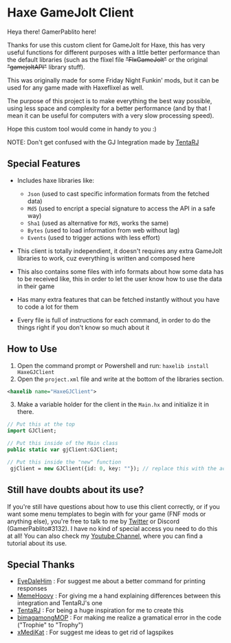 # Haxe GameJolt Client

Heya there! GamerPablito here!

Thanks for use this custom client for GameJolt for Haxe, this has very useful functions for different purposes with a little better performance than the default libraries (such as the flixel file ~~"FlxGameJolt"~~ or the original ~~"gamejoltAPI"~~ library stuff).

This was originally made for some Friday Night Funkin' mods, but it can be used for any game made with Haxeflixel as well.

The purpose of this project is to make everything the best way possible, using less space and complexity for a better performance (and by that I mean it can be useful for computers with a very slow processing speed).

Hope this custom tool would come in handy to you :)

NOTE: Don't get confused with the GJ Integration made by [TentaRJ](https://github.com/TentaRJ/GameJolt-FNF-Integration)

## Special Features
- Includes haxe libraries like:
  - `Json` (used to cast specific information formats from the fetched data)
  - `Md5` (used to encript a special signature to access the API in a safe way)
  - `Sha1` (used as alternative for `Md5`, works the same)
  - `Bytes` (used to load information from web without lag)
  - `Events` (used to trigger actions with less effort)

- This client is totally independient, it doesn't requires any extra GameJolt libraries to work, cuz everything is written and composed here
- This also contains some files with info formats about how some data has to be received like, this in order to let the user know how to use the data in their game
- Has many extra features that can be fetched instantly without you have to code a lot for them
- Every file is full of instructions for each command, in order to do the things right if you don't know so much about it

## How to Use
1. Open the command prompt or Powershell and run: `haxelib install HaxeGJClient`
2. Open the `project.xml` file and write at the bottom of the libraries section.
 ```xml
 <haxelib name="HaxeGJClient">
 ```
3. Make a variable holder for the client in the `Main.hx` and initialize it in there.
 ```hx
 // Put this at the top
 import GJClient;

 // Put this inside of the Main class
 public static var gjClient:GJClient;

 // Put this inside the "new" function
  gjClient = new GJClient({id: 0, key: ""}); // replace this with the actual data of your game
 ```

## Still have doubts about its use?
If you're still have questions about how to use this client correctly, or if you want some menu templates to begin with for your game (FNF mods or anything else), you're free to talk to me by [Twitter](https://twitter.com/GamerPablito1) or Discord (GamerPablito#3132). I have no kind of special access you need to do this at all!
You can also check my [Youtube Channel](https://www.youtube.com/channel/UCpavbRRdISmsF_fpiAuVafg), where you can find a tutorial about its use.

## Special Thanks
- [EyeDaleHim](https://github.com/EyeDaleHim) : For suggest me about a better command for printing responses
- [MemeHoovy](https://github.com/MemeHovy) : For giving me a hand explaining differences between this integration and TentaRJ's one
- [TentaRJ](https://github.com/TentaRJ) : For being a huge inspiration for me to create this
- [bimagamongMOP](https://bimagamongmopmain.carrd.co/) : For making me realize a gramatical error in the code ("Trophie" to "Trophy")
- [xMediKat](https://www.xmedikat.live) : For suggest me ideas to get rid of lagspikes

